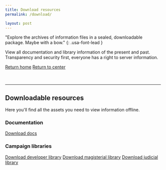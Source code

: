 ```yaml
---
title: Download resources
permalink: /download/

layout: post
---
```

"Explore the archives of information files in a sealed, downloadable package. Maybe with a bow."
{: .usa-font-lead }

View all documentation and library information of the present and past.
<br>
Transparency and security first, everyone has a right to server information.

<a class="usa-button usa-button" href="../#">Return home</a>
<a class="usa-button usa-button-secondary" href="../center">Return to center</a>

<hr style="margin-top: 3rem;">

## Downloadable resources
Here you'll find all the assets you need to view information offline.

### Documentation

<a class="usa-button usa-button" href="https://github.com/novelmc/novlemc.github.io/releases/download/docs.zip">Download docs</a>

### Campaign libraries

<a class="usa-button usa-button" href="https://github.com/novelmc/novlemc.github.io/releases/download/developerlib.zip">Download developer library</a>
<a class="usa-button usa-button-secondary" href="https://github.com/novelmc/novlemc.github.io/releases/download/magisteriallib.zip">Download magisterial library</a>
<a class="usa-button usa-button-secondary" href="https://github.com/novelmc/novlemc.github.io/releases/download/judiciallib.zip">Download judicial library</a>
